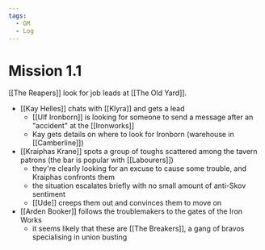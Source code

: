 ```yaml
---
tags:
  - GM
  - Log
---
```


# Mission 1.1

[[The Reapers]] look for job leads at [[The Old Yard]].
- [[Kay Helles]] chats with [[Klyra]] and gets a lead
	- [[Ulf Ironborn]] is looking for someone to send a message after an "accident" at the [[Ironworks]]
	- Kay gets details on where to look for Ironborn (warehouse in [[Camberline]])
- [[Kraiphas Krane]] spots a group of toughs scattered among the tavern patrons (the bar is popular with [[Labourers]])
	- they're clearly looking for an excuse to cause some trouble, and Kraiphas confronts them
	- the situation escalates briefly with no small amount of anti-Skov sentiment
	- [[Ude]] creeps them out and convinces them to move on
- [[Arden Booker]] follows the troublemakers to the gates of the Iron Works
	- it seems likely that these are [[The Breakers]], a gang of bravos specialising in union busting
